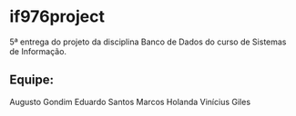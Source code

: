 # if976project
5ª entrega do projeto da disciplina Banco de Dados do curso de Sistemas de Informação.
## Equipe:
Augusto Gondim
Eduardo Santos
Marcos Holanda
Vinícius Giles
